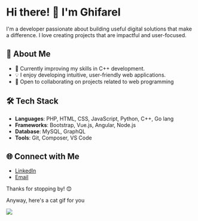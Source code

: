 # Hi there! 👋 I'm Ghifarel

I'm a developer passionate about building useful digital solutions that make a difference. I love creating projects that are impactful and user-focused.

## 🚀 About Me

- 🌱 Currently improving my skills in C++ development.
- 💡 I enjoy developing intuitive, user-friendly web applications.
- 🤝 Open to collaborating on projects related to web programming

## 🛠️ Tech Stack

- **Languages**: PHP, HTML, CSS, JavaScript, Python, C++, Go lang
- **Frameworks**: Bootstrap, Vue.js, Angular, Node.js
- **Database**: MySQL, GraphQL
- **Tools**: Git, Composer, VS Code

## 🌐 Connect with Me

- [LinkedIn](https://www.linkedin.com/in/ghifarelahnaf/)
- [Email](mailto:ghifarel62@gmail.com)

Thanks for stopping by! 😊

Anyway, here's a cat gif for you

![](https://github.com/AutisticKao/AutisticKao/blob/main/Snapinst.app_video_AQNzVh98Pj3bbre-kETfoX2AGtWN7yNBvAbFaDpIOWquSeRwGtHmopxffIiua6MZ53J5SoXmOUyl4hDP3A5qe-Le5oRIGOwzBMN03Rk.gif)

